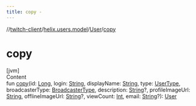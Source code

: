 ```yaml
---
title: copy -
---
```

//[twitch-client](../../index.md)/[helix.users.model](../index.md)/[User](index.md)/[copy](copy.md)



# copy  
[jvm]  
Content  
fun [copy](copy.md)(id: [Long](https://kotlinlang.org/api/latest/jvm/stdlib/kotlin/-long/index.html), login: [String](https://kotlinlang.org/api/latest/jvm/stdlib/kotlin/-string/index.html), displayName: [String](https://kotlinlang.org/api/latest/jvm/stdlib/kotlin/-string/index.html), type: [UserType](../-user-type/index.md), broadcasterType: [BroadcasterType](../-broadcaster-type/index.md), description: [String](https://kotlinlang.org/api/latest/jvm/stdlib/kotlin/-string/index.html)?, profileImageUrl: [String](https://kotlinlang.org/api/latest/jvm/stdlib/kotlin/-string/index.html), offlineImageUrl: [String](https://kotlinlang.org/api/latest/jvm/stdlib/kotlin/-string/index.html)?, viewCount: [Int](https://kotlinlang.org/api/latest/jvm/stdlib/kotlin/-int/index.html), email: [String](https://kotlinlang.org/api/latest/jvm/stdlib/kotlin/-string/index.html)?): [User](index.md)  



